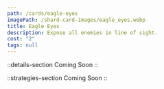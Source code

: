 ```yaml
---
path: /cards/eagle-eyes
imagePath: /shard-card-images/eagle_eyes.webp
title: Eagle Eyes
description: Expose all enemies in line of sight.
cost: "2"
tags: null
---
```


::details-section
Coming Soon
::

::strategies-section
Coming Soon
::
